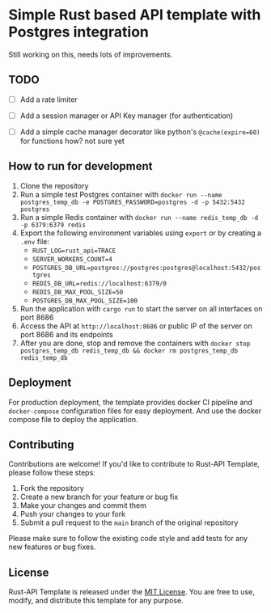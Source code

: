 # Simple Rust based API template with Postgres integration

Still working on this, needs lots of improvements.

## TODO

- [ ] Add a rate limiter
- [ ] Add a session manager or API Key manager (for authentication)
- [ ] Add a simple cache manager decorator like python's `@cache(expire=60)` for functions how? not sure yet


## How to run for development

1. Clone the repository
2. Run a simple test Postgres container with `docker run --name postgres_temp_db -e POSTGRES_PASSWORD=postgres -d -p 5432:5432 postgres`
3. Run a simple Redis container with `docker run --name redis_temp_db -d -p 6379:6379 redis`
4. Export the following environment variables using `export` or by creating a `.env` file:
    - `RUST_LOG=rust_api=TRACE`
    - `SERVER_WORKERS_COUNT=4`
    - `POSTGRES_DB_URL=postgres://postgres:postgres@localhost:5432/postgres`
    - `REDIS_DB_URL=redis://localhost:6379/0`
    - `REDIS_DB_MAX_POOL_SIZE=50`
    - `POSTGRES_DB_MAX_POOL_SIZE=100`
5. Run the application with `cargo run` to start the server on all interfaces on port 8686
6. Access the API at `http://localhost:8686` or public IP of the server on port 8686 and its endpoints
7. After you are done, stop and remove the containers with `docker stop postgres_temp_db redis_temp_db && docker rm postgres_temp_db redis_temp_db`


## Deployment

For production deployment, the template provides docker CI pipeline and `docker-compose` configuration files for easy deployment. And use the docker compose file to deploy the application.

## Contributing

Contributions are welcome! If you'd like to contribute to Rust-API Template, please follow these steps:

1. Fork the repository
2. Create a new branch for your feature or bug fix
3. Make your changes and commit them
4. Push your changes to your fork
5. Submit a pull request to the `main` branch of the original repository

Please make sure to follow the existing code style and add tests for any new features or bug fixes.

## License

Rust-API Template is released under the [MIT License](https://github.com/Neko-Nik/Rust-API-Template/blob/main/LICENSE). You are free to use, modify, and distribute this template for any purpose.
